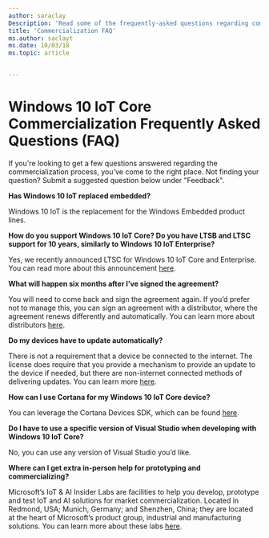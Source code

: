 ```yaml
---
author: saraclay
Description: 'Read some of the frequently-asked questions regarding commercializing with Windows 10 IoT Core.'
title: 'Commercialization FAQ'
ms.author: saclayt
ms.date: 10/03/18
ms.topic: article


---
```


# Windows 10 IoT Core Commercialization Frequently Asked Questions (FAQ)

If you're looking to get a few questions answered regarding the commercialization process, you've come to the right place. Not finding your question? Submit a suggested question below under "Feedback". 

**Has Windows 10 IoT replaced embedded?**

Windows 10 IoT is the replacement for the Windows Embedded product lines. 

**How do you support Windows 10 IoT Core? Do you have LTSB and LTSC support for 10 years, similarly to Windows 10 IoT Enterprise?**

Yes, we recently announced LTSC for Windows 10 IoT Core and Enterprise. You can read more about this announcement [here](https://www.microsoft.com/en-us/microsoft-365/blog/2018/02/27/microsoft-doubles-down-on-windows-10-iot-with-added-support/).

**What will happen six months after I’ve signed the agreement?**

You will need to come back and sign the agreement again. If you’d prefer not to manage this, you can sign an agreement with a distributor, where the agreement renews differently and automatically. You can learn more about distributors [here](http://wincom.blob.core.windows.net/documents/Windows_IoT_Distributor_Information.pdf).

**Do my devices have to update automatically?**

There is not a requirement that a device be connected to the internet. The license does require that you provide a mechanism to provide an update to the device if needed, but there are non-internet connected methods of delivering updates. You can learn more [here](https://docs.microsoft.com/en-us/windows-hardware/service/iot/managing-iot-device-update).

**How can I use Cortana for my Windows 10 IoT Core device?**

You can leverage the Cortana Devices SDK, which can be found [here](https://developer.microsoft.com/en-us/cortana/devices).

**Do I have to use a specific version of Visual Studio when developing with Windows 10 IoT Core?**

No, you can use any version of Visual Studio you’d like. 

**Where can I get extra in-person help for prototyping and commercializing?**

Microsoft’s IoT & AI Insider Labs are facilities to help you develop, prototype and test IoT and AI solutions for market commercialization. Located in Redmond, USA; Munich, Germany; and Shenzhen, China; they are located at the heart of Microsoft’s product group, industrial and manufacturing solutions. You can learn more about these labs [here](https://www.microsoftiotinsiderlabs.com/).
